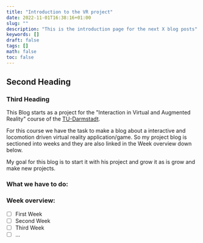 ```yaml
---
title: "Introduction to the VR project"
date: 2022-11-01T16:38:16+01:00
slug: ""
description: "This is the introduction page for the next X blog posts"
keywords: []
draft: false
tags: []
math: false
toc: false
---
```




## Second Heading
### Third Heading

This Blog starts as a project for the "Interaction in Virtual and Augmented Reality" course of the [TU-Darmstadt](https://www.tu-darmstadt.de/). 

For this course we have the task to make a blog about a interactive and locomotion driven virtual reality application/game. So my project blog is sectioned into weeks and they are also linked in the Week overview down below. 

My goal for this blog is to start it with his project and grow it as is grow and make new projects.




### What we have to do:



### Week overview:
- [ ] First Week
- [ ] Second Week
- [ ] Third Week
- [ ] ...

